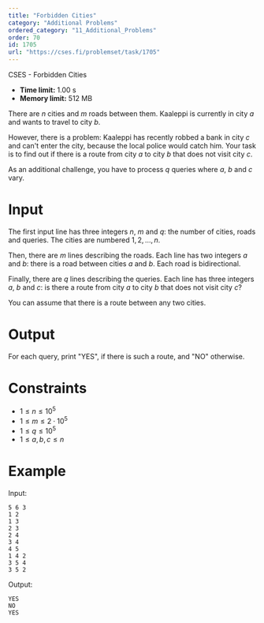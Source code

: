 ```yaml
---
title: "Forbidden Cities"
category: "Additional Problems"
ordered_category: "11_Additional_Problems"
order: 70
id: 1705
url: "https://cses.fi/problemset/task/1705"
---
```


CSES - Forbidden Cities

  * **Time limit:** 1.00 s
  * **Memory limit:** 512 MB

There are $n$ cities and $m$ roads between them. Kaaleppi is currently in city
$a$ and wants to travel to city $b$.

However, there is a problem: Kaaleppi has recently robbed a bank in city $c$
and can't enter the city, because the local police would catch him. Your task
is to find out if there is a route from city $a$ to city $b$ that does not
visit city $c$.

As an additional challenge, you have to process $q$ queries where $a$, $b$ and
$c$ vary.

# Input

The first input line has three integers $n$, $m$ and $q$: the number of
cities, roads and queries. The cities are numbered $1,2,\dots,n$.

Then, there are $m$ lines describing the roads. Each line has two integers $a$
and $b$: there is a road between cities $a$ and $b$. Each road is
bidirectional.

Finally, there are $q$ lines describing the queries. Each line has three
integers $a$, $b$ and $c$: is there a route from city $a$ to city $b$ that
does not visit city $c$?

You can assume that there is a route between any two cities.

# Output

For each query, print "YES", if there is such a route, and "NO" otherwise.

# Constraints

  * $1 \le n \le 10^5$
  * $1 \le m \le 2 \cdot 10^5$
  * $1 \le q \le 10^5$
  * $1 \le a,b,c \le n$

# Example

Input:

    
    
    5 6 3
    1 2
    1 3
    2 3
    2 4
    3 4
    4 5
    1 4 2
    3 5 4
    3 5 2
    

Output:

    
    
    YES
    NO
    YES
    

